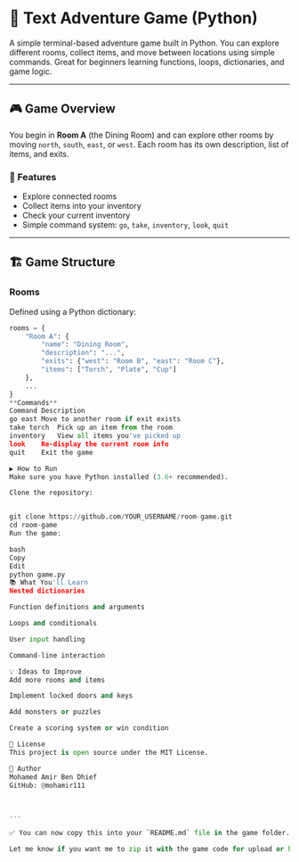 # 🧭 Text Adventure Game (Python)

A simple terminal-based adventure game built in Python. You can explore different rooms, collect items, and move between locations using simple commands. Great for beginners learning functions, loops, dictionaries, and game logic.

---

## 🎮 Game Overview

You begin in **Room A** (the Dining Room) and can explore other rooms by moving `north`, `south`, `east`, or `west`. Each room has its own description, list of items, and exits.

### 🔑 Features

- Explore connected rooms
- Collect items into your inventory
- Check your current inventory
- Simple command system: `go`, `take`, `inventory`, `look`, `quit`

---

## 🏗️ Game Structure

### Rooms
Defined using a Python dictionary:

```python
rooms = {
    "Room A": {
        "name": "Dining Room",
        "description": "...",
        "exits": {"west": "Room B", "east": "Room C"},
        "items": ["Torch", "Plate", "Cup"]
    },
    ...
}
**Commands**
Command	Description
go east	Move to another room if exit exists
take torch	Pick up an item from the room
inventory	View all items you've picked up
look	Re-display the current room info
quit	Exit the game

▶️ How to Run
Make sure you have Python installed (3.6+ recommended).

Clone the repository:


git clone https://github.com/YOUR_USERNAME/room-game.git
cd room-game
Run the game:

bash
Copy
Edit
python game.py
📚 What You'll Learn
Nested dictionaries

Function definitions and arguments

Loops and conditionals

User input handling

Command-line interaction

💡 Ideas to Improve
Add more rooms and items

Implement locked doors and keys

Add monsters or puzzles

Create a scoring system or win condition

📄 License
This project is open source under the MIT License.

👤 Author
Mohamed Amir Ben Dhief
GitHub: @mohamir111



---

✅ You can now copy this into your `README.md` file in the game folder.

Let me know if you want me to zip it with the game code for upload or help you push it to GitHub.
